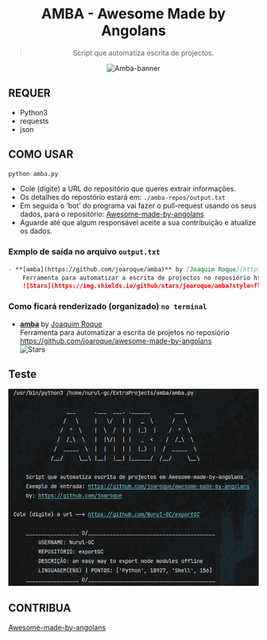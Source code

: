 <div align="center">
  
# AMBA - Awesome Made by Angolans

> Script que automatiza escrita de projectos.

![Amba-banner](screenshots/amba.jpg)

</div>

## REQUER

- Python3
- requests
- json

## COMO USAR

```sh
python amba.py
```

- Cole (digite) a URL do repositório que queres extrair informações.
- Os detalhes do repostório estará em: `./amba-repos/output.txt`
- Em seguida o ‘bot’ do programa vai fazer o pull-request usando os seus dados, para o repositório: [Awesome-made-by-angolans](https://github.com/joaroque/awesome-made-by-angolans)
- Aguarde até que algum responsável aceite a sua contribuição e atualize os dados.

### Exmplo de saída no arquivo `output.txt`

```md
- **[amba](https://github.com/joaroque/amba)** by [Joaquim Roque](https://github.com/joaroque)   
    Ferramenta para automatizar a escrita de projectos no reposiório https://github.com/joaroque/awesome-made-by-angolans  
    ![Stars](https://img.shields.io/github/stars/joaroque/amba?style=flat-square)
```

### Como ficará renderizado (organizado) `no terminal`

- **[amba](https://github.com/joaroque/amba)** by [Joaquim Roque](https://github.com/joaroque) \
    Ferramenta para automatizar a escrita de projetos no reposiório <https://github.com/joaroque/awesome-made-by-angolans> \
   ![Stars](https://img.shields.io/github/stars/joaroque/amba?style=flat-square)

## Teste

![teste-imagem](screenshots/teste.png)

## CONTRIBUA

[Awesome-made-by-angolans](https://github.com/joaroque/awesome-made-by-angolans)
